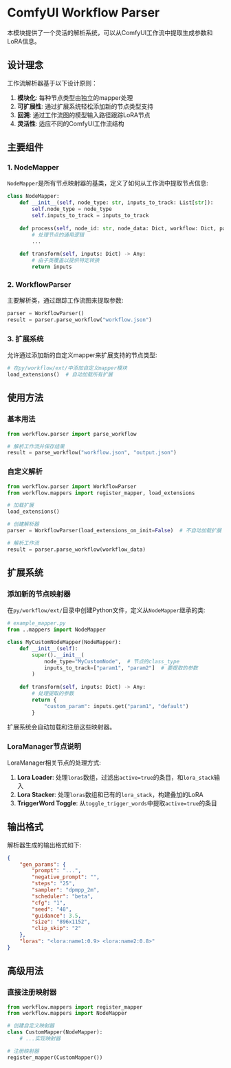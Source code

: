 # ComfyUI Workflow Parser

本模块提供了一个灵活的解析系统，可以从ComfyUI工作流中提取生成参数和LoRA信息。

## 设计理念

工作流解析器基于以下设计原则：

1. **模块化**: 每种节点类型由独立的mapper处理
2. **可扩展性**: 通过扩展系统轻松添加新的节点类型支持
3. **回溯**: 通过工作流图的模型输入路径跟踪LoRA节点
4. **灵活性**: 适应不同的ComfyUI工作流结构

## 主要组件

### 1. NodeMapper

`NodeMapper`是所有节点映射器的基类，定义了如何从工作流中提取节点信息:

```python
class NodeMapper:
    def __init__(self, node_type: str, inputs_to_track: List[str]):
        self.node_type = node_type
        self.inputs_to_track = inputs_to_track
    
    def process(self, node_id: str, node_data: Dict, workflow: Dict, parser) -> Any:
        # 处理节点的通用逻辑
        ...
    
    def transform(self, inputs: Dict) -> Any:
        # 由子类覆盖以提供特定转换
        return inputs
```

### 2. WorkflowParser

主要解析类，通过跟踪工作流图来提取参数:

```python
parser = WorkflowParser()
result = parser.parse_workflow("workflow.json")
```

### 3. 扩展系统

允许通过添加新的自定义mapper来扩展支持的节点类型:

```python
# 在py/workflow/ext/中添加自定义mapper模块
load_extensions()  # 自动加载所有扩展
```

## 使用方法

### 基本用法

```python
from workflow.parser import parse_workflow

# 解析工作流并保存结果
result = parse_workflow("workflow.json", "output.json")
```

### 自定义解析

```python
from workflow.parser import WorkflowParser
from workflow.mappers import register_mapper, load_extensions

# 加载扩展
load_extensions()

# 创建解析器
parser = WorkflowParser(load_extensions_on_init=False)  # 不自动加载扩展

# 解析工作流
result = parser.parse_workflow(workflow_data)
```

## 扩展系统

### 添加新的节点映射器

在`py/workflow/ext/`目录中创建Python文件，定义从`NodeMapper`继承的类:

```python
# example_mapper.py
from ..mappers import NodeMapper

class MyCustomNodeMapper(NodeMapper):
    def __init__(self):
        super().__init__(
            node_type="MyCustomNode",  # 节点的class_type
            inputs_to_track=["param1", "param2"]  # 要提取的参数
        )
    
    def transform(self, inputs: Dict) -> Any:
        # 处理提取的参数
        return {
            "custom_param": inputs.get("param1", "default")
        }
```

扩展系统会自动加载和注册这些映射器。

### LoraManager节点说明

LoraManager相关节点的处理方式:

1. **Lora Loader**: 处理`loras`数组，过滤出`active=true`的条目，和`lora_stack`输入
2. **Lora Stacker**: 处理`loras`数组和已有的`lora_stack`，构建叠加的LoRA
3. **TriggerWord Toggle**: 从`toggle_trigger_words`中提取`active=true`的条目

## 输出格式

解析器生成的输出格式如下:

```json
{
    "gen_params": {
        "prompt": "...",
        "negative_prompt": "",
        "steps": "25",
        "sampler": "dpmpp_2m",
        "scheduler": "beta",
        "cfg": "1",
        "seed": "48",
        "guidance": 3.5,
        "size": "896x1152",
        "clip_skip": "2"
    },
    "loras": "<lora:name1:0.9> <lora:name2:0.8>"
}
```

## 高级用法

### 直接注册映射器

```python
from workflow.mappers import register_mapper
from workflow.mappers import NodeMapper

# 创建自定义映射器
class CustomMapper(NodeMapper):
    # ...实现映射器

# 注册映射器
register_mapper(CustomMapper()) 